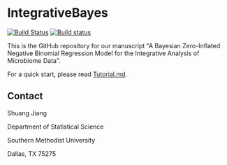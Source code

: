 IntegrativeBayes
================

[![Build Status](https://travis-ci.org/zhanxw/IntegrativeBayes.svg?branch=master)](https://travis-ci.org/zhanxw/IntegrativeBayes)
[![Build status](https://ci.appveyor.com/api/projects/status/2ppr2hix0y6jd275?svg=true)](https://ci.appveyor.com/project/zhanxw/integrativebayes)


This is the GitHub repository for our manuscript "A Bayesian Zero-Inflated Negative Binomial Regression Model for the Integrative Analysis of Microbiome Data".

For a quick start, please read [Tutorial.md](https://github.com/zhanxw/IntegrativeBayes/blob/master/Tutorial.md).

Contact
-------
Shuang Jiang

Department of Statistical Science

Southern Methodist University

Dallas, TX 75275
